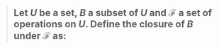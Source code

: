 > Let $U$ be a set, $B$ a subset of $U$ and $\mathcal F$ a set of operations on $U$.
> Define the **closure** of $B$ under $\mathcal F$ as:
> 	- 
